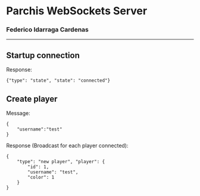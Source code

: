 # Parchis WebSockets Server 
### Federico Idarraga Cardenas
---
## Startup connection

Response:
``` 
{"type": "state", "state": "connected"}
```

## Create player
Message:
```
{
    "username":"test"
}
```
Response (Broadcast for each player connected):
```
{
    "type": "new player", "player": {
        "id": 1,
        "username": "test",
        "color": 1
    }
}
```